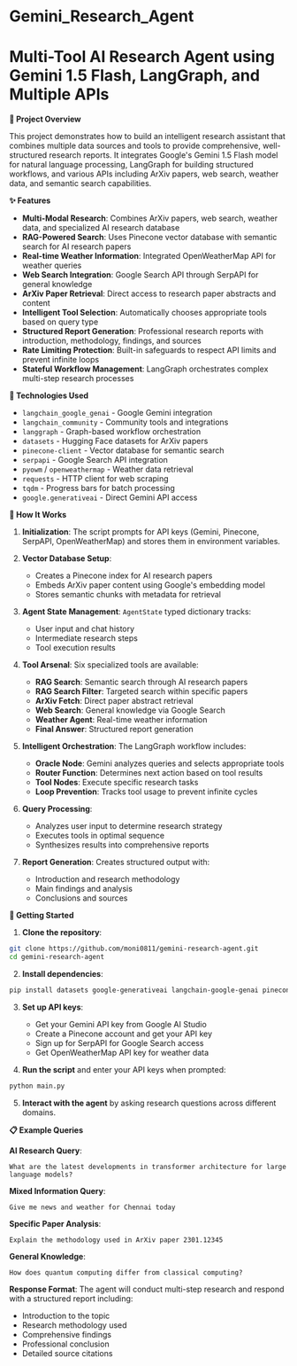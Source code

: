 # Gemini_Research_Agent

# **Multi-Tool AI Research Agent using Gemini 1.5 Flash, LangGraph, and Multiple APIs**

**🧠 Project Overview**

This project demonstrates how to build an intelligent research assistant that combines multiple data sources and tools to provide comprehensive, well-structured research reports. It integrates Google's Gemini 1.5 Flash model for natural language processing, LangGraph for building structured workflows, and various APIs including ArXiv papers, web search, weather data, and semantic search capabilities.

**✨ Features**

* **Multi-Modal Research**: Combines ArXiv papers, web search, weather data, and specialized AI research database
* **RAG-Powered Search**: Uses Pinecone vector database with semantic search for AI research papers
* **Real-time Weather Information**: Integrated OpenWeatherMap API for weather queries
* **Web Search Integration**: Google Search API through SerpAPI for general knowledge
* **ArXiv Paper Retrieval**: Direct access to research paper abstracts and content
* **Intelligent Tool Selection**: Automatically chooses appropriate tools based on query type
* **Structured Report Generation**: Professional research reports with introduction, methodology, findings, and sources
* **Rate Limiting Protection**: Built-in safeguards to respect API limits and prevent infinite loops
* **Stateful Workflow Management**: LangGraph orchestrates complex multi-step research processes

**🧩 Technologies Used**

* `langchain_google_genai` - Google Gemini integration
* `langchain_community` - Community tools and integrations
* `langgraph` - Graph-based workflow orchestration
* `datasets` - Hugging Face datasets for ArXiv papers
* `pinecone-client` - Vector database for semantic search
* `serpapi` - Google Search API integration
* `pyowm` / `openweathermap` - Weather data retrieval
* `requests` - HTTP client for web scraping
* `tqdm` - Progress bars for batch processing
* `google.generativeai` - Direct Gemini API access

**🔧 How It Works**

1. **Initialization**: The script prompts for API keys (Gemini, Pinecone, SerpAPI, OpenWeatherMap) and stores them in environment variables.

2. **Vector Database Setup**: 
   * Creates a Pinecone index for AI research papers
   * Embeds ArXiv paper content using Google's embedding model
   * Stores semantic chunks with metadata for retrieval

3. **Agent State Management**: `AgentState` typed dictionary tracks:
   * User input and chat history
   * Intermediate research steps
   * Tool execution results

4. **Tool Arsenal**: Six specialized tools are available:
   * **RAG Search**: Semantic search through AI research papers
   * **RAG Search Filter**: Targeted search within specific papers
   * **ArXiv Fetch**: Direct paper abstract retrieval
   * **Web Search**: General knowledge via Google Search
   * **Weather Agent**: Real-time weather information
   * **Final Answer**: Structured report generation

5. **Intelligent Orchestration**: The LangGraph workflow includes:
   * **Oracle Node**: Gemini analyzes queries and selects appropriate tools
   * **Router Function**: Determines next action based on tool results
   * **Tool Nodes**: Execute specific research tasks
   * **Loop Prevention**: Tracks tool usage to prevent infinite cycles

6. **Query Processing**: 
   * Analyzes user input to determine research strategy
   * Executes tools in optimal sequence
   * Synthesizes results into comprehensive reports

7. **Report Generation**: Creates structured output with:
   * Introduction and research methodology
   * Main findings and analysis
   * Conclusions and sources

**🚀 Getting Started**

1. **Clone the repository**:
```bash
git clone https://github.com/moni0811/gemini-research-agent.git
cd gemini-research-agent
```

2. **Install dependencies**:
```bash
pip install datasets google-generativeai langchain-google-genai pinecone-client langchain-core langchain-community langgraph serpapi requests tqdm pyowm
```

3. **Set up API keys**:
   * Get your Gemini API key from Google AI Studio
   * Create a Pinecone account and get your API key
   * Sign up for SerpAPI for Google Search access
   * Get OpenWeatherMap API key for weather data

4. **Run the script** and enter your API keys when prompted:
```bash
python main.py
```

5. **Interact with the agent** by asking research questions across different domains.

**📋 Example Queries**

**AI Research Query**:
```
What are the latest developments in transformer architecture for large language models?
```

**Mixed Information Query**:
```
Give me news and weather for Chennai today
```

**Specific Paper Analysis**:
```
Explain the methodology used in ArXiv paper 2301.12345
```

**General Knowledge**:
```
How does quantum computing differ from classical computing?
```

**Response Format**: The agent will conduct multi-step research and respond with a structured report including:
- Introduction to the topic
- Research methodology used
- Comprehensive findings
- Professional conclusion
- Detailed source citations
